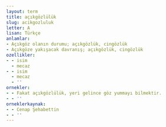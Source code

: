```yaml
---
layout: term
title: açıkgözlülük
slug: acikgozluluk
letter: A
lisan: Türkçe
anlamlar:
- Açıkgöz olanın durumu; açıkgözlük, cingözlük
- Açıkgöze yakışacak davranış; açıkgözlük, cingözlük
ozellikler:
- - isim
  - mecaz
- - isim
  - mecaz
  - ''
ornekler:
- - Fakat açıkgözlülük, yeri gelince göz yummayı bilmektir.
- - ''
orneklerkaynak:
- - Cenap Şehabettin
- - ''
---
```

